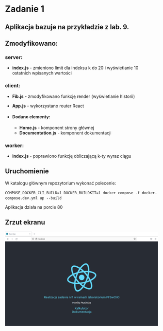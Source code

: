 # Zadanie 1

## Aplikacja bazuje na przykładzie z lab. 9.

## Zmodyfikowano:
### server:
* **index.js** - zmieniono limit dla indeksu k do 20 i wyświetlanie 10 ostatnich wpisanych wartości

### client:
* **Fib.js** - zmodyfikowano funkcję render (wyświetlanie historii)
* **App.js** - wykorzystano router React

* #### **Dodano elementy:**
    * **Home.js** - komponent strony głównej
    * **Documentation.js** - komponent dokumentacji

### worker:
* **index.js** - poprawiono funkcję obliczającą k-ty wyraz ciągu


## Uruchomienie
W katalogu głównym repozytorium wykonać polecenie:

`COMPOSE_DOCKER_CLI_BUILD=1 DOCKER_BUILDKIT=1 docker compose -f docker-compose.dev.yml up --build`

Aplikacja działa na porcie 80

## Zrzut ekranu
![zrzut ekranu](misc/app.png "Zrzut ekranu")
